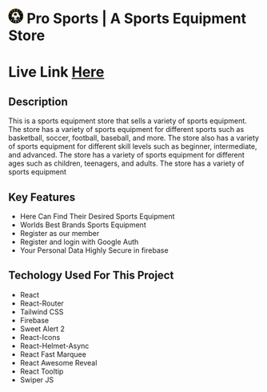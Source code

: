 # <img width="30px" src="/public/logo2.png"/>  Pro Sports | A Sports Equipment Store 

# Live Link [ Here ](https://pro-sports.netlify.app/)

## Description
This is a sports equipment store that sells a variety of sports equipment. The store has a variety of sports equipment for different sports such as basketball, soccer, football, baseball, and more. The store also has a variety of sports equipment for different skill levels such as beginner, intermediate, and advanced. The store has a variety of sports equipment for different ages such as children, teenagers, and adults. The store has a variety of sports equipment

## Key Features
- Here Can Find Their Desired Sports Equipment
- Worlds Best Brands Sports Equipment 
- Register as our member
- Register and login with Google Auth
- Your Personal Data Highly Secure in firebase


## Techology Used For This Project
- React
- React-Router
- Tailwind CSS
- Firebase
- Sweet Alert 2
- React-Icons
- React-Helmet-Async
- React Fast Marquee
- React Awesome Reveal
- React Tooltip
- Swiper JS
